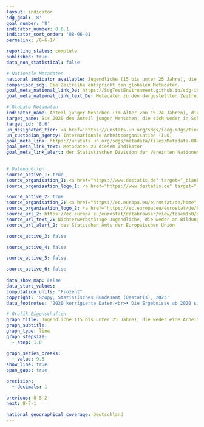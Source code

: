 ```yaml
---
layout: indicator    
sdg_goal: '8'    
goal_number: '8'    
indicator_number: 8.6.1    
indicator_sort_order: '08-06-01'    
permalink: /8-6-1/    

reporting_status: complete    
published: true    
data_non_statistical: false    

# Nationale Metadaten    
national_indicator_available: Jugendliche (15 bis unter 25 Jahre), die weder eine Arbeit haben, noch in einer schulischen oder beruflichen Ausbildung sind (NEET-Raten)    
comparison_sdg: Die Zeitreihe entspricht den globalen Metadaten.    
goal_meta_national_link_De: https://SdgTestEnvironment.github.io/sdg-indicators/public/MetaDe/8.6.1.pdf
goal_meta_national_link_text_De: Metadaten zu den dargestellten Zeitreihen    

# Globale Metadaten    
indicator_name: Anteil junger Menschen (im Alter von 15-24 Jahren), die sich weder in Schul- oder Berufsausbildung noch in Erwerbstätigkeit befinden    
target_name: Bis 2020 den Anteil junger Menschen, die sich weder in Schul- oder Berufsausbildung noch in Erwerbstätigkeit befinden, erheblich verringern    
target_id: '8.6'    
un_designated_tier: <a href='https://unstats.un.org/sdgs/iaeg-sdgs/tier-classification/' title='Klicken Sie hier um weitere Informationen zur UN-Tier-Klassifikation zu erhalten.' target='_blank' onclick='return confirm_alert("der Statisischen Devision der Vereinten Nationen","De")>Tier I</a>    
un_custodian_agency: Internationale Arbeitsorganisation (ILO)    
goal_meta_link: https://unstats.un.org/sdgs/metadata/files/Metadata-08-06-01.pdf    
goal_meta_link_text: Metadaten zu diesem Indikator    
goal_meta_link_alert: der Statistischen Division der Vereinten Nationen    
    

# Datenquellen
source_active_1: true
source_organisation_1: <a href="https://www.destatis.de" target="_blank"> Statistisches Bundesamt (Destatis) </a>
source_organisation_logo_1: <a href="https://www.destatis.de" target="_blank"><img src="https://g205sdgs.github.io/sdg-indicators/public/OrgImgDe/destatis.png" alt="Logo destatis" style="height:60px; width:148px"/></a>

source_active_2: true
source_organisation_2: <a href="https://ec.europa.eu/eurostat/de/home" target="_blank" onclick="return confirm_alert('des Statischen Amts der Europäischen Union');"> Statisches Amt der Europäischen Union (Eurostat) </a>
source_organisation_logo_2: <a href="https://ec.europa.eu/eurostat/de/home" target="_blank" onclick="return confirm_alert('des Statischen Amts der Europäischen Union');"><img src="https://g205sdgs.github.io/sdg-indicators/public/OrgImgDe/eurostat.png" alt="Logo eurostat" style="height:60px; width:148px"/></a>
source_url_2: https://ec.europa.eu/eurostat/databrowser/view/tesem150/default/table?lang=de
source_url_text_2: Nichterwerbstätige Jugendliche, die weder an Bildung noch an Weiterbildung teilnehmen – Eurostat-Tabelle [yth_empl_150]
source_url_alert_2: des Statischen Amts der Europäischen Union

source_active_3: false

source_active_4: false

source_active_5: false

source_active_6: false
    
data_show_map: False    
data_start_values:     
computation_units: "Prozent"    
copyright: '&copy; Statistisches Bundesamt (Destatis), 2023'    
data_footnotes: '2020 korrigierte Daten.<br>• Die Ergebnisse ab 2020 sind nur eingeschränkt mit den Vorjahren vergleichbar. Weiterführende Informationen siehe "3. Data description" in den nationalen Metadaten.'    

# Grafik Eigenschaften    
graph_title: Jugendliche (15 bis unter 25 Jahre), die weder eine Arbeit haben, noch in einer schulischen oder beruflichen Ausbildung sind (NEET-Raten)
graph_subtitle:     
graph_type: line
graph_stepsize: 
  - step: 1.0    

graph_series_breaks:
  - value: 9.5
show_line: true
span_gaps: true

precision:
  - decimals: 1    

previous: 8-5-2    
next: 8-7-1    

national_geographical_coverage: Deutschland    
---
```


<span></span>